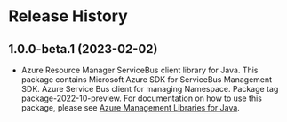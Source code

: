 # Release History

## 1.0.0-beta.1 (2023-02-02)

- Azure Resource Manager ServiceBus client library for Java. This package contains Microsoft Azure SDK for ServiceBus Management SDK. Azure Service Bus client for managing Namespace. Package tag package-2022-10-preview. For documentation on how to use this package, please see [Azure Management Libraries for Java](https://aka.ms/azsdk/java/mgmt).
